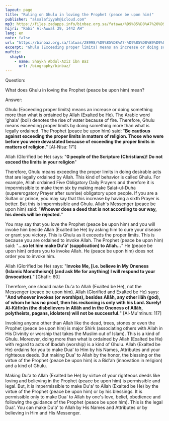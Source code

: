 ```yaml
---
layout: page
title: "Ruling on Ghulu in loving the Prophet (peace be upon him)"
publisher: "alsalafiyyah@icloud.com"
mp3: https://files.zadapps.info/binbaz.org.sa/fatawa/%D9%85%D8%A7%20%D9%85%D8%B9%D9%86%D9%89%20%D8%A7%D9%84%D8%BA%D9%84%D9%88%20%D9%81%D9%8A%20%D8%AD%D8%A8%20%D8%A7%D9%84%D9%86%D8%A8%D9%8A%20-%D8%B5%D9%84%D9%89%20%D8%A7%D9%84%D9%84%D9%87%20%D8%B9%D9%84%D9%8A%D9%87%20%D9%88%D8%B3%D9%84%D9%85-%D8%9F.mp3
hijri: "Rabi' Al-Awwal 29, 1442 AH"
lang: en
note: false
url: "https://binbaz.org.sa/fatwas/28998/%D9%85%D8%A7-%D9%85%D8%B9%D9%86%D9%89-%D8%A7%D9%84%D8%BA%D9%84%D9%88-%D9%81%D9%8A-%D8%AD%D8%A8-%D8%A7%D9%84%D9%86%D8%A8%D9%8A--%D8%B5%D9%84%D9%89-%D8%A7%D9%84%D9%84%D9%87-%D8%B9%D9%84%D9%8A%D9%87-%D9%88%D8%B3%D9%84%D9%85"
excerpt: "Ghulu (Exceeding proper limits) means an increase or doing something more than what is ordained by Allah (Exalted be He)."
muftis:
  shaykh: 
    - name: Shaykh Abdul-Aziz ibn Baz
      url: /biography/binbaz/
---
```


Question: 

What does Ghulu in loving the Prophet (peace be upon him) mean? 

Answer:

Ghulu (Exceeding proper limits) means an increase or doing something more than what is ordained by Allah (Exalted be He). The Arabic word 'ghala' (boil) denotes the rise of water because of fire. Therefore, Ghulu means exceeding proper limits by doing something more than what is legally ordained. The Prophet (peace be upon him) said: "**Be cautious against exceeding the proper limits in matters of religion. Those who were before you were devastated because of exceeding the proper limits in matters of religion.**" [Al-Nisa: 171]

Allah (Glorified be He) says: "**0 people of the Scripture (Christians)! Do not exceed the limits in your religion**" 

Therefore, Ghulu means exceeding the proper limits in doing desirable acts that are legally ordained by Allah. This kind of behavior is called Ghulu. For example, Allah ordained Five Obligatory Daily Prayers and therefore it is impermissible to make them six by making make Salat-ul-Duha (supererogatory Prayer after sunrise) obligatory upon people. If you are a Sultan or prince, you may say that this increase by having a sixth Prayer is better. But this is impermissible and Ghulu. Allah's Messenger (peace be upon him) said: "**Whoever does a deed that is not according to our way, his deeds will be rejected.**" 

You may say that you love the Prophet (peace be upon him) and you will invoke him beside Allah (Exalted be He) by asking him to cure your disease or grant you victory. This is Ghulu as it exceeds the proper limits. This is because you are ordained to invoke Allah. The Prophet (peace be upon him) said: "**...so let him make Du'a' (supplication) to Allah...**" He (peace be upon him) orders you to invoke Allah. He (peace be upon him) does not order you to invoke him. 

Allah (Glorified be He) says: "**Invoke Me, [i.e. believe in My Oneness (Islamic Monotheism)] (and ask Me for anything) I will respond to your (invocation).**" [Ghafir: 60]

Therefore, one should make Du'a to Allah (Exalted be He), not the Messenger (peace be upon him). Allah (Glorified and Exalted be He) says: "**And whoever invokes (or worships), besides Allâh, any other ilâh (god), of whom he has no proof, then his reckoning is only with his Lord. Surely! Al-Kâfirûn (the disbelievers in Allâh and in the Oneness of Allâh, polytheists, pagans, idolaters) will not be successful.**" [Al-Mu'minun: 117]

Invoking anyone other than Allah like the dead, trees, stones or even the Prophet (peace be upon him) is major Shirk (associating others with Allah in His Divinity or worship that takes the Muslim out of Islam). This is a kind of Ghulu. Moreover, doing more than what is ordained by Allah (Exalted be He) with regard to acts of Ibadah (worship) is a kind of Ghulu. Allah (Exalted be He) ordains for you to make Dua' to Him by his Names, Attributes and your righteous deeds. But making Dua' to Allah by the honor, the blessing or the virtue of the Prophet (peace be upon him) is a Bid'ah (innovation in religion) and a kind of Ghulu. 

Making Du'a to Allah (Exalted be He) by virtue of your righteous deeds like loving and believing in the Prophet (peace be upon him) is permissible and legal. But, it is impermissible to make Du'a' to Allah (Exalted be He) by the virtue of the Prophet (peace be upon him) or by his blessings. It is permissible only to make Dua' to Allah by one's love, belief, obedience and following the guidance of the Prophet (peace be upon him). This is the legal Dua'. You can make Du'a' to Allah by His Names and Attributes or by believing in Him and His Messenger. 
